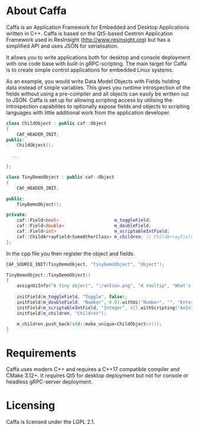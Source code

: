 # About Caffa
Caffa is an Application Framework for Embedded and Desktop Applications written in C++. Caffa is based on the Qt5-based Ceetron Application Framework used in ResInsight (http://www.resinsight.org) but has a simplified API and uses JSON for serialisation.

It allows you to write applications both for desktop and console deployment with one code base with built-in gRPC-scripting. The main target for Caffa is to create simple control applications for embedded Linux systems.

As an example, you would write Data Model Objects with Fields holding data instead of simple variables. This gives you runtime introspection of the fields without using a pre-compiler and all objects can easily be written out to JSON. Caffa is set up for allowing scripting access by utilising the introspection capabilites to optionally expose fields and objects to scripting languages with little additional work from the application developer.

```C++
class ChildObject : public caf::Object
{
    CAF_HEADER_INIT;
public:
    ChildObject();

  ...

};

class TinyDemoObject : public caf::Object
{
    CAF_HEADER_INIT;

public:
    TinyDemoObject();

private:
    caf::Field<bool>                     m_toggleField;
    caf::Field<double>                   m_doubleField;
    caf::Field<int>                      m_scriptableIntField;
    caf::ChildArrayField<SomeOtherClass> m_children; // ChildArrayFields hold caf::Objects
};
```

In the cpp file you then register the object and fields.
```C++
CAF_SOURCE_INIT(TinyDemoObject, "TinyDemoObject", "Object");

TinyDemoObject::TinyDemoObject()
{
    assignUiInfo("A tiny object", ":/anIcon.png", "A tooltip", "What's this?"); // Optional Ui data
    
    initField(m_toggleField, "Toggle", false);
    initField(m_doubleField, "Number", 0.0).withUi("Number", "", "Enter a number here", "Double precision number");
    initField(m_scriptableIntField, "Integer", 42).withScripting("AnInteger");
    initField(m_children, "Children");

    m_children.push_back(std::make_unique<ChildObject>)());
}
```
# Requirements
Caffa uses modern C++ and requires a C++17 compatible compiler and CMake 3.12+. It requires Qt5 for desktop deployment but not for console or headless gRPC-server deployment.

# Licensing
Caffa is licensed under the LGPL 2.1. 
